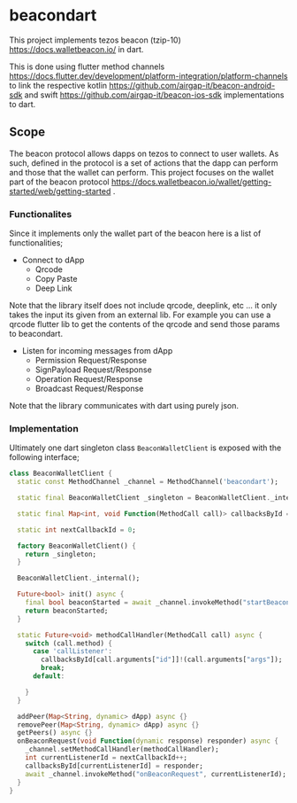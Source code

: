 # beacondart

This project implements tezos beacon (tzip-10) https://docs.walletbeacon.io/ in dart.

This is done using flutter method channels https://docs.flutter.dev/development/platform-integration/platform-channels to link the respective kotlin https://github.com/airgap-it/beacon-android-sdk  and swift https://github.com/airgap-it/beacon-ios-sdk  implementations to dart.

## Scope

The beacon protocol allows dapps on tezos to connect to user wallets. As such, defined in the protocol is a set of actions that the dapp can perform and those that the wallet can perform. This project focuses on the wallet part of the beacon protocol https://docs.walletbeacon.io/wallet/getting-started/web/getting-started .

### Functionalites

Since it implements only the wallet part of the beacon here is a list of functionalities;

- Connect to dApp
    - Qrcode
    - Copy Paste
    - Deep Link

Note that the library itself does not include qrcode, deeplink, etc ... it only takes the input its given from an external lib.
For example you can use a qrcode flutter lib to get the contents of the qrcode and send those params to beacondart.

- Listen for incoming messages from dApp
    - Permission Request/Response
    - SignPayload Request/Response
    - Operation Request/Response
    - Broadcast Request/Response

Note that the library communicates with dart using purely json. 


### Implementation

Ultimately one dart singleton class `BeaconWalletClient` is exposed with the following interface;

```dart
class BeaconWalletClient {
  static const MethodChannel _channel = MethodChannel('beacondart');

  static final BeaconWalletClient _singleton = BeaconWalletClient._internal();

  static final Map<int, void Function(MethodCall call)> callbacksById = {};

  static int nextCallbackId = 0;

  factory BeaconWalletClient() {
    return _singleton;
  }

  BeaconWalletClient._internal();

  Future<bool> init() async {
    final bool beaconStarted = await _channel.invokeMethod("startBeacon");
    return beaconStarted;
  }

  static Future<void> methodCallHandler(MethodCall call) async {
    switch (call.method) {
      case 'callListener':
        callbacksById[call.arguments["id"]]!(call.arguments["args"]);
        break;
      default:

    }
  }

  addPeer(Map<String, dynamic> dApp) async {}
  removePeer(Map<String, dynamic> dApp) async {}
  getPeers() async {}
  onBeaconRequest(void Function(dynamic response) responder) async {
    _channel.setMethodCallHandler(methodCallHandler);
    int currentListenerId = nextCallbackId++;
    callbacksById[currentListenerId] = responder;
    await _channel.invokeMethod("onBeaconRequest", currentListenerId);
  }
}
```
